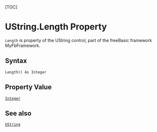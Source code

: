 [TOC]
# UString.Length Property

`Length` is property of the UString control, part of the freeBasic framework MyFbFramework.
## Syntax
```freeBasic
Length() As Integer
```
## Property Value
[`Integer`]("https://www.freebasic.net/wiki/KeyPgInteger")
## See also
[`UString`](UString.md)
